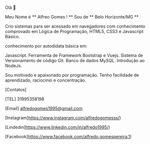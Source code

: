 Olá 👋

Meu Nome é ** Alfreo Gomes ! ** Sou de ** Belo Horizonte/MG **

Crio sistemas para ser acessado em navegadores com conhecimento comprovado em Lógica de Programação, HTML5, CSS3 e Javascript Básico.

conhecimento por autodidata básica em:

Javascript.
Ferramenta de Framework Bootstrap e Vuejs.
Sistema de Versionamento de código Git.
Banco de dados MySQL.
Introdução ao NodeJs.

Sou motivado e apaixonado por programação. Tenho facilidade de aprendizado, raciocínio e concentração.             
          
          
[Contatos]


[TEL] 31995358198

[Email] alfredogomes1995@gmail.com

[Instagram]https://www.instagram.com/alfredogomesss/)

[Lindedin]https://www.linkedin.com/in/alfredo1995/)

[Facebook]https://www.facebook.com/alfredo.gomespereira.1)

